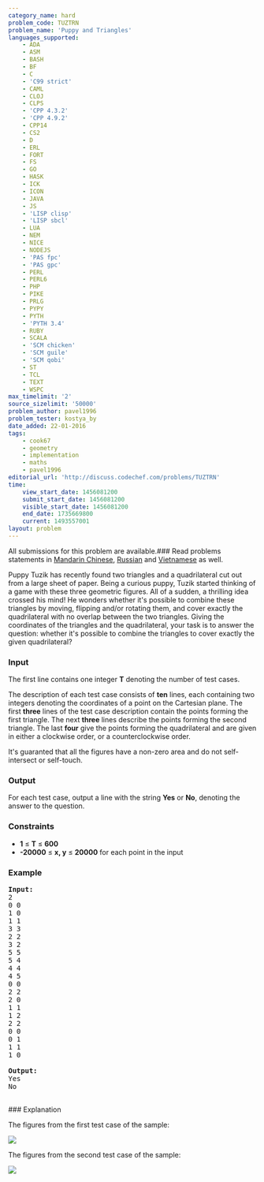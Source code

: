 ```yaml
---
category_name: hard
problem_code: TUZTRN
problem_name: 'Puppy and Triangles'
languages_supported:
    - ADA
    - ASM
    - BASH
    - BF
    - C
    - 'C99 strict'
    - CAML
    - CLOJ
    - CLPS
    - 'CPP 4.3.2'
    - 'CPP 4.9.2'
    - CPP14
    - CS2
    - D
    - ERL
    - FORT
    - FS
    - GO
    - HASK
    - ICK
    - ICON
    - JAVA
    - JS
    - 'LISP clisp'
    - 'LISP sbcl'
    - LUA
    - NEM
    - NICE
    - NODEJS
    - 'PAS fpc'
    - 'PAS gpc'
    - PERL
    - PERL6
    - PHP
    - PIKE
    - PRLG
    - PYPY
    - PYTH
    - 'PYTH 3.4'
    - RUBY
    - SCALA
    - 'SCM chicken'
    - 'SCM guile'
    - 'SCM qobi'
    - ST
    - TCL
    - TEXT
    - WSPC
max_timelimit: '2'
source_sizelimit: '50000'
problem_author: pavel1996
problem_tester: kostya_by
date_added: 22-01-2016
tags:
    - cook67
    - geometry
    - implementation
    - maths
    - pavel1996
editorial_url: 'http://discuss.codechef.com/problems/TUZTRN'
time:
    view_start_date: 1456081200
    submit_start_date: 1456081200
    visible_start_date: 1456081200
    end_date: 1735669800
    current: 1493557001
layout: problem
---
```

All submissions for this problem are available.###  Read problems statements in [Mandarin Chinese](http://www.codechef.com/download/translated/COOK67/mandarin/TUZTRN.pdf), [Russian](http://www.codechef.com/download/translated/COOK67/russian/TUZTRN.pdf) and [Vietnamese](http://www.codechef.com/download/translated/COOK67/vietnamese/TUZTRN.pdf) as well.

Puppy Tuzik has recently found two triangles and a quadrilateral cut out from a large sheet of paper. Being a curious puppy, Tuzik started thinking of a game with these three geometric figures. All of a sudden, a thrilling idea crossed his mind! He wonders whether it's possible to combine these triangles by moving, flipping and/or rotating them, and cover exactly the quadrilateral with no overlap between the two triangles. Giving the coordinates of the triangles and the quadrilateral, your task is to answer the question: whether it's possible to combine the triangles to cover exactly the given quadrilateral?

### Input

The first line contains one integer **T** denoting the number of test cases.

The description of each test case consists of **ten** lines, each containing two integers denoting the coordinates of a point on the Cartesian plane. The first **three** lines of the test case description contain the points forming the first triangle. The next **three** lines describe the points forming the second triangle. The last **four** give the points forming the quadrilateral and are given in either a clockwise order, or a counterclockwise order.

It's guaranted that all the figures have a non-zero area and do not self-intersect or self-touch.

### Output

For each test case, output a line with the string **Yes** or **No**, denoting the answer to the question.

### Constraints

- **1** ≤ **T** ≤ **600**
- **-20000** ≤ **x, y** ≤ **20000** for each point in the input

### Example

<pre><b>Input:</b>
2
0 0 
1 0
1 1 
3 3 
2 2 
3 2 
5 5 
5 4 
4 4 
4 5 
0 0
2 2
2 0
1 1 
1 2
2 2
0 0
0 1
1 1
1 0

<b>Output:</b>
Yes
No

</pre>### Explanation
The figures from the first test case of the sample:

![](https://s3.amazonaws.com/codechef_shared/download/COOK67/1.png)

The figures from the second test case of the sample:

![](https://s3.amazonaws.com/codechef_shared/download/COOK67/3.png)
